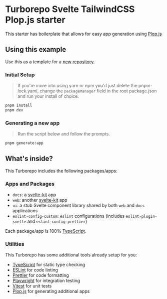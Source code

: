 # Turborepo Svelte TailwindCSS Plop.js starter

This starter has boilerplate that allows for easy app generation using [Plop.js](https://plopjs.com "Plop generates code when you want, how you want, and can be changed whenever you want.")

## Using this example

Use this as a template for a [new repository](https://github.com/new?template_name=starter-turbo-svelte-tailwindcss-plop&template_owner=jackkeller).


### Initial Setup

> If you're more into using yarn or npm you'd just delete the pnpm-lock.yaml, change the `packageManager` field in the root package.json and run your install of choice.

```sh
pnpm install
pnpm dev
```

### Generating a new app

> Run the script below and follow the prompts.

```sh
pnpm generate:app
```

## What's inside?

This Turborepo includes the following packages/apps:

### Apps and Packages

- `docs`: a [svelte-kit](https://kit.svelte.dev/) app
- `web`: another [svelte-kit](https://kit.svelte.dev/) app
- `ui`: a stub Svelte component library shared by both `web` and `docs` applications
- `eslint-config-custom`: `eslint` configurations (includes `eslint-plugin-svelte` and `eslint-config-prettier`)

Each package/app is 100% [TypeScript](https://www.typescriptlang.org/).

### Utilities

This Turborepo has some additional tools already setup for you:

- [TypeScript](https://www.typescriptlang.org/) for static type checking
- [ESLint](https://eslint.org/) for code linting
- [Prettier](https://prettier.io) for code formatting
- [Playwright](https://playwright.dev) for integration testing
- [Vitest](https://vitest.dev) for unit tests
- [Plop.js](plopjs.com) for generating additional apps
